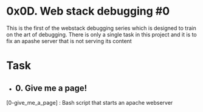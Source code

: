 # 0x0D. Web stack debugging #0

This is the first of the webstack debugging series which is designed to train on the art of debugging. There is only a single task in this project and it is to fix an apashe server that is not serving its content

# Task
- ## 0. Give me a page!
[0-give_me_a_page] : Bash script that starts an apache webserver 
